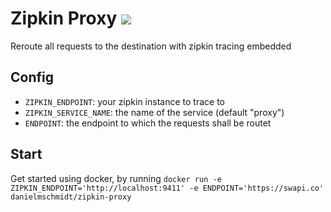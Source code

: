 # Zipkin Proxy [![](https://images.microbadger.com/badges/image/danielmschmidt/zipkin-proxy.svg)](https://microbadger.com/images/danielmschmidt/zipkin-proxy "Get your own image badge on microbadger.com")

Reroute all requests to the destination with zipkin tracing embedded

## Config

- `ZIPKIN_ENDPOINT`: your zipkin instance to trace to
- `ZIPKIN_SERVICE_NAME`: the name of the service (default "proxy")
- `ENDPOINT`: the endpoint to which the requests shall be routet

## Start

Get started using docker, by running `docker run -e ZIPKIN_ENDPOINT='http://localhost:9411' -e ENDPOINT='https://swapi.co' danielmschmidt/zipkin-proxy`
